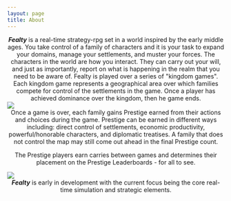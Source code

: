 ```yaml
---
layout: page
title: About
---
```


<center><b><i>Fealty</i></b> is a real-time strategy-rpg set in a world inspired by the early middle ages. You take control of a family of characters and it is your task to expand your domains, manage your settlements, and muster your forces. The characters in the world are how you interact. They can carry out your will, and just as importantly, report on what is happening in the realm that you need to be aware of. Fealty is played  over a series of "kingdom games". Each kingdom game represents a geographical area over which families compete for control of the settlements in the game. Once a player has achieved dominance over the kingdom, then  he game ends.</center>

<img src="{{ site.baseurl }}/public/images/fealty-hr.png" class="center bottom-margin top-margin" />

<center>Once a game is over, each family gains Prestige earned from their actions and choices during the game. Prestige can be earned in different ways including: direct control of settlements, economic productivity, powerful/honorable characters, and diplomatic treatises. A family that does not control the map may still come out ahead in the final Prestige count.

The Prestige players earn carries between games and determines their placement on the Prestige Leaderboards - for all to see.</center>

<img src="{{ site.baseurl }}/public/images/fealty-hr.png" class="center bottom-margin top-margin" />

<center><b><i>Fealty</i></b> is early in development with the current focus being the core real-time simulation and strategic elements.</center>
